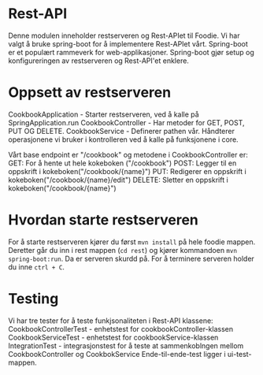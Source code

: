 # Rest-API
Denne modulen inneholder restserveren og Rest-APIet til Foodie. Vi har valgt å bruke spring-boot for å implementere Rest-APIet vårt. 
Spring-boot er et populært rammeverk for web-applikasjoner. Spring-boot gjør setup og konfigureringen av restserveren og Rest-API'et enklere.


# Oppsett av restserveren
CookbookApplication - Starter restserveren, ved å kalle på SpringApplication.run
CookbookController - Har metoder for GET, POST, PUT OG DELETE. 
CookbookService - Definerer pathen vår. Håndterer operasjonene vi bruker i kontrolleren ved å kalle på funksjonene i core.


Vårt base endpoint er "/cookbook" og metodene i CookbookController er:
GET: For å hente ut hele kokeboken ("/cookbook")
POST: Legger til en oppskrift i kokeboken("/cookbook/{name}")
PUT: Redigerer en oppskrift i kokeboken("/cookbook/{name}/edit")
DELETE: Sletter en oppskrift i kokeboken("/cookbook/{name}")

# Hvordan starte restserveren
For å starte restserveren kjører du først `mvn install` på hele foodie mappen. Deretter går du inn i rest mappen (`cd rest`) og kjører kommandoen `mvn spring-boot:run`. Da er serveren skurdd på. For å terminere serveren holder du inne `ctrl + C`.

# Testing
Vi har tre tester for å teste funkjsonaliteten i Rest-API klassene:
CookbookControllerTest - enhetstest for cookbookController-klassen
CookbookServiceTest - enhetstest for cookbookService-klassen
IntegrationTest - integrasjonstest for å teste at sammenkoblngen mellom CookbookController og CookbokService
Ende-til-ende-test ligger i ui-test-mappen.



